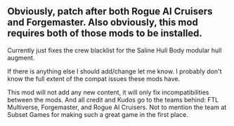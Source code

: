 ## Obviously, patch after both Rogue AI Cruisers and Forgemaster. Also obviously, this mod requires both of those mods to be installed.


Currently just fixes the crew blacklist for the Saline Hull Body modular hull augment.

If there is anything else I should add/change let me know. I probably don't know the full extent of the compat issues these mods have.

This mod will not add any new content, it will only fix incompatibilities between the mods. And all credit and Kudos go to the teams behind: FTL Multiverse, Forgemaster, and Rogue AI Cruisers. Not to mention the team at Subset Games for making such a great game in the first place.
